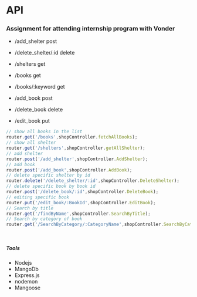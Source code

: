 
# API

### Assignment for attending internship program with Vonder
- /add_shelter post 

- /delete_shelter/:id delete

- /shelters get

- /books get

- /books/:keyword get

- /add_book post

- /delete_book delete

- /edit_book put 


```Javascript
// show all books in the list
router.get('/books',shopController.fetchAllBooks);
// show all shelter
router.get('/shelters',shopController.getAllShelter);
// add shelter
router.post('/add_shelter',shopController.AddShelter);
// add book
router.post('/add_book',shopController.AddBook);
// delete specific shelter by id
router.delete('/delete_shelter/:id',shopController.DeleteShelter);
// delete specific book by book id
router.post('/delete_book/:id',shopController.DeleteBook);
// editing specific book
router.put('/edit_book/:BookId',shopController.EditBook);
// Search by title
router.get('/findByName',shopController.SearchByTitle);
// Search by category of book
router.get('/SearchByCategory/:CategoryName',shopController.SearchByCategory);




```
##### Tools
- Nodejs
- MangoDb
- Express.js
- nodemon
- Mangoose

